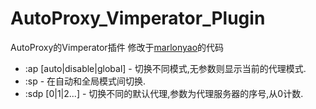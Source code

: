 AutoProxy_Vimperator_Plugin
===========================

AutoProxy的Vimperator插件
修改于[marlonyao](http://marlonyao.iteye.com/blog/776775)的代码

* :ap [auto|disable|global] - 切换不同模式,无参数则显示当前的代理模式.
* :sp - 在自动和全局模式间切换.
* :sdp [0|1|2...] - 切换不同的默认代理,参数为代理服务器的序号,从0计数.
